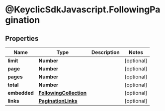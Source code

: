 # @KeyclicSdkJavascript.FollowingPagination

## Properties
Name | Type | Description | Notes
------------ | ------------- | ------------- | -------------
**limit** | **Number** |  | [optional] 
**page** | **Number** |  | [optional] 
**pages** | **Number** |  | [optional] 
**total** | **Number** |  | [optional] 
**embedded** | [**FollowingCollection**](FollowingCollection.md) |  | [optional] 
**links** | [**PaginationLinks**](PaginationLinks.md) |  | [optional] 


